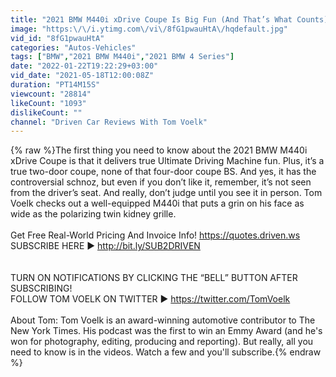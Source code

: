 ```yaml
---
title: "2021 BMW M440i xDrive Coupe Is Big Fun (And That’s What Counts)"
image: "https:\/\/i.ytimg.com\/vi\/8fG1pwauHtA\/hqdefault.jpg"
vid_id: "8fG1pwauHtA"
categories: "Autos-Vehicles"
tags: ["BMW","2021 BMW M440i","2021 BMW 4 Series"]
date: "2022-01-22T19:22:29+03:00"
vid_date: "2021-05-18T12:00:08Z"
duration: "PT14M15S"
viewcount: "28814"
likeCount: "1093"
dislikeCount: ""
channel: "Driven Car Reviews With Tom Voelk"
---
```

{% raw %}The first thing you need to know about the 2021 BMW M440i xDrive Coupe is that it delivers true Ultimate Driving Machine fun. Plus, it’s a true two-door coupe, none of that four-door coupe BS. And yes, it has the controversial schnoz, but even if you don’t like it, remember, it’s not seen from the driver’s seat. And really, don’t judge until you see it in person. Tom Voelk checks out a well-equipped M440i that puts a grin on his face as wide as the polarizing twin kidney grille. <br /><br />Get Free Real-World Pricing And Invoice Info! <a rel="nofollow" target="blank" href="https://quotes.driven.ws">https://quotes.driven.ws</a><br />SUBSCRIBE HERE ► <a rel="nofollow" target="blank" href="http://bit.ly/SUB2DRIVEN">http://bit.ly/SUB2DRIVEN</a><br /><br /><br />TURN ON NOTIFICATIONS BY CLICKING THE “BELL” BUTTON AFTER SUBSCRIBING! <br />FOLLOW TOM VOELK ON TWITTER ► <a rel="nofollow" target="blank" href="https://twitter.com/TomVoelk">https://twitter.com/TomVoelk</a> <br /><br />About Tom: Tom Voelk is an award-winning automotive contributor to The New York Times. His podcast was the first to win an Emmy Award (and he's won for photography, editing, producing and reporting). But really, all you need to know is in the videos. Watch a few and you'll subscribe.{% endraw %}
